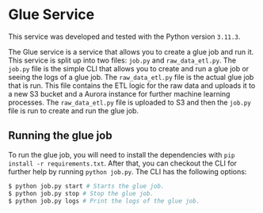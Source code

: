 # Glue Service

This service was developed and tested with the Python version `3.11.3`.

The Glue service is a service that allows you to create a glue job and run it. This service
is split up into two files: `job.py` and `raw_data_etl.py`. The `job.py` file is the simple
CLI that allows you to create and run a glue job or seeing the logs of a glue job.
The `raw_data_etl.py` file is the actual glue job that is run. This file contains the
ETL logic for the raw data and uploads it to a new S3 bucket and a Aurora instance for
further machine learning processes. The `raw_data_etl.py` file is uploaded to S3 and then
the `job.py` file is run to create and run the glue job.

## Running the glue job

To run the glue job, you will need to install the dependencies with
`pip install -r requirements.txt`. After that, you can checkout the CLI for further help
by running `python job.py`. The CLI has the following options:

```sh
$ python job.py start # Starts the glue job.
$ python job.py stop # Stop the glue job.
$ python job.py logs # Print the logs of the glue job.
```